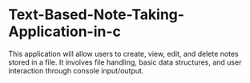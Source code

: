 # Text-Based-Note-Taking-Application-in-c
 This application will allow users to create, view, edit, and delete notes stored in a file. It involves file handling, basic data structures, and user interaction through console input/output.
